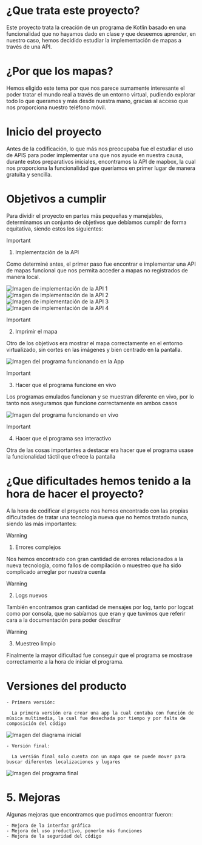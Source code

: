# ¿Que trata este proyecto?
Este proyecto trata la creación de un programa de Kotlin basado en una funcionalidad que no hayamos dado en clase y que deseemos aprender, en nuestro caso, hemos decidido estudiar la implementación de mapas a través de una API.

# ¿Por que los mapas?
Hemos eligido este tema por que nos parece sumamente interesante el poder tratar el mundo real a través de un entorno virtual, pudiendo explorar todo lo que queramos y más desde nuestra mano, gracias al acceso que nos proporciona nuestro teléfono móvil.

# Inicio del proyecto
Antes de la codificación, lo que más nos preocupaba fue el estudiar el uso de APIS para poder implementar una que nos ayude en nuestra causa, durante estos preparativos iniciales, encontramos la API de mapbox, la cual nos proporciona la funcionalidad que queríamos en primer lugar de manera gratuita y sencilla.

# Objetivos a cumplir
Para dividir el proyecto en partes más pequeñas y manejables, determinamos un conjunto de objetivos que debíamos cumplir de forma equitativa, siendo estos los siguientes:

>[!IMPORTANT]
>1. Implementación de la API

Como determiné antes, el primer paso fue encontrar e implementar una API de mapas funcional que nos permita acceder a mapas no registrados de manera local.

![Imagen de implementación de la API 1](/PMDM_Images/ImplementacionAPI.png)
![Imagen de implementación de la API 2](/PMDM_Images/ImplementacionAPI2.png)
![Imagen de implementación de la API 3](/PMDM_Images/ImplementacionAPI3.png)
![Imagen de implementación de la API 4](/PMDM_Images/ImplementacionAPI4.png)

>[!IMPORTANT]
>2. Imprimir el mapa

Otro de los objetivos era mostrar el mapa correctamente en el entorno virtualizado, sin cortes en las imágenes y bien centrado en la pantalla.

![Imagen del programa funcionando en la App](/PMDM_Images/PantallazoMapa.png)

>[!IMPORTANT]
>3. Hacer que el programa funcione en vivo

Los programas emulados funcionan y se muestran diferente en vivo, por lo tanto nos aseguramos que funcione correctamente en ambos casos

![Imagen del programa funcionando en vivo]()

>[!IMPORTANT]
>4. Hacer que el programa sea interactivo

Otra de las cosas importantes a destacar era hacer que el programa usase la funcionalidad táctil que ofrece la pantalla

# ¿Que dificultades hemos tenido a la hora de hacer el proyecto?

A la hora de codificar el proyecto nos hemos encontrado con las propias dificultades de tratar una tecnología nueva que no hemos tratado nunca, siendo las más importantes:

>[!WARNING]
>1. Errores complejos

Nos hemos encontrado con gran cantidad de errores relacionados a la nueva tecnología, como fallos de compilación o muestreo que ha sido complicado arreglar por nuestra cuenta

>[!WARNING]
>2. Logs nuevos

También encontramos gran cantidad de mensajes por log, tanto por logcat como por consola, que no sabíamos que eran y que tuvimos que referir cara a la documentación para poder descifrar

>[!WARNING]
>3. Muestreo limpio

Finalmente la mayor dificultad fue conseguir que el programa se mostrase correctamente a la hora de iniciar el programa.

# Versiones del producto

    - Primera versión:

      La primera versión era crear una app la cual contaba con función de música multimedia, la cual fue desechada por tiempo y por falta de composición del código

![Imagen del diagrama inicial](/PMDM_Images/DiagramaInicial.jpg)

    - Versión final:

      La versión final solo cuenta con un mapa que se puede mover para buscar diferentes localizaciones y lugares

![Imagen del programa final]()

# 5. Mejoras

Algunas mejoras que encontramos que pudimos encontrar fueron:

    - Mejora de la interfaz gráfica 
    - Mejora del uso productivo, ponerle más funciones
    - Mejora de la seguridad del código 


